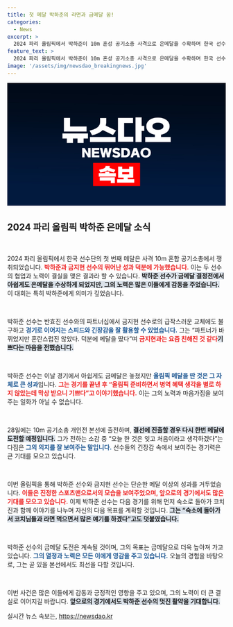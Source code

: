 ```yaml
---
title: 첫 메달 박하준의 라면과 금메달 꿈!
categories:
  - News
excerpt: >
  2024 파리 올림픽에서 박하준이 10m 혼성 공기소총 사격으로 은메달을 수확하며 한국 선수단의 쾌거를 선보였다! 금지현과 함께 중국 팀에 아쉬운 패배를 당했지만, 개인전에서의 다짐은 여전하다. 병역 혜택과 함께 긴장감 속 금메달에 도전하는 그의 이야기를 놓치지 마세요!
feature_text: >
  2024 파리 올림픽에서 박하준이 10m 혼성 공기소총 사격으로 은메달을 수확하며 한국 선수단의 쾌거를 선보였다! 금지현과 함께 중국 팀에 아쉬운 패배를 당했지만, 개인전에서의 다짐은 여전하다. 병역 혜택과 함께 긴장감 속 금메달에 도전하는 그의 이야기를 놓치지 마세요!
image: '/assets/img/newsdao_breakingnews.jpg'
---
```


<p><img src="/assets/img/newsdao_breakingnews.jpg" alt="cryptoinkorea 속보" /></p>

<h2 data-ke-size="size26">2024 파리 올림픽 박하준 은메달 소식</h2>

<p data-ke-size="size16">&nbsp;</p>

<p>2024 파리 올림픽에서 한국 선수단의 첫 번째 메달은 사격 10m 혼합 공기소총에서 쟁취되었습니다. <b><span style="color: #ee2323;">박하준과 금지현 선수의 뛰어난 성과 덕분에 가능했습니다.</span></b> 이는 두 선수의 협업과 노력이 결실을 맺은 결과라 할 수 있습니다. <b><span style="background-color: #21538527;">박하준 선수가 금메달 결정전에서 아쉽게도 은메달을 수상하게 되었지만, 그의 노력은 많은 이들에게 감동을 주었습니다.</span></b> 이 대회는 특히 박하준에게 의미가 깊었습니다. </p>

<p data-ke-size="size16">&nbsp;</p>

<p>박하준 선수는 반효진 선수와의 파트너십에서 금지현 선수로의 급작스러운 교체에도 불구하고 <b><span style="color: #1a5490;">경기로 이어지는 스피드와 긴장감을 잘 활용할 수 있었습니다.</span></b> 그는 “파트너가 바뀌었지만 혼란스럽진 않았다. 덕분에 메달을 땄다”며 <b><span style="color: #ee2323;">금지현과는 요즘 친해진 것 같다</span></b고 밝혔습니다. 또한, 병역 혜택을 받게 된 것에 대해서도 <b><span style="background-color: #21538527;">기쁘다는 마음을 전했습니다.</span></b></p>

<p data-ke-size="size16">&nbsp;</p>

<p>박하준 선수는 이날 경기에서 아쉽게도 금메달은 놓쳤지만 <b><span style="color: #1a5490;">올림픽 메달을 딴 것은 그 자체로 큰 성과</span></b>입니다. <b><span style="color: #ee2323;">그는 경기를 끝낸 후 “올림픽 준비하면서 병역 혜택 생각을 별로 하지 않았는데 막상 받으니 기쁘다”고 이야기했습니다.</span></b> 이는 그의 노력과 마음가짐을 보여주는 일화가 아닐 수 없습니다.</p>

<p data-ke-size="size16">&nbsp;</p>

<p>28일에는 10m 공기소총 개인전 본선에 출전하며, <b><span style="background-color: #21538527;">결선에 진출할 경우 다시 한번 메달에 도전할 예정입니다.</span></b> 그가 전하는 소감 중 “오늘 한 것은 잊고 처음이라고 생각하겠다”는 다짐은 <b><span style="color: #1a5490;">그의 의지를 잘 보여주는 말입니다.</span></b> 선수들의 긴장감 속에서 보여주는 경기력은 큰 기대를 모으고 있습니다.</p>

<p data-ke-size="size16">&nbsp;</p>

<p>이번 올림픽을 통해 박하준 선수와 금지현 선수는 단순한 메달 이상의 성과를 거두었습니다. <b><span style="color: #ee2323;">이들은 진정한 스포츠맨으로서의 모습을 보여주었으며, 앞으로의 경기에서도 많은 기대를 모으고 있습니다.</span></b> 이제 박하준 선수는 다음 경기를 위해 먼저 숙소로 돌아가 코치진과 함께 이야기를 나누며 자신의 다음 목표를 계획할 것입니다. <b><span style="background-color: #21538527;">그는 “숙소에 돌아가서 코치님들과 라면 먹으면서 많은 얘기를 하겠다”고도 덧붙였습니다.</span></b></p>

<p data-ke-size="size16">&nbsp;</p>

<p>박하준 선수의 금메달 도전은 계속될 것이며, 그의 목표는 금메달으로 더욱 높아져 가고 있습니다. <b><span style="color: #1a5490;">그의 열정과 노력은 모든 이에게 영감을 주고 있습니다.</span></b> 오늘의 경험을 바탕으로, 그는 곧 있을 본선에서도 최선을 다할 것입니다. </p>

<p data-ke-size="size16">&nbsp;</p>

<p>이번 사건은 많은 이들에게 감동과 긍정적인 영향을 주고 있으며, 그의 노력이 더 큰 결실로 이어지길 바랍니다. <b><span style="background-color: #21538527;">앞으로의 경기에서도 박하준 선수의 멋진 활약을 기대합니다.</span></b></p>
실시간 뉴스 속보는, <a href="https://newsdao.kr" rel="dofollow">https://newsdao.kr</a>


